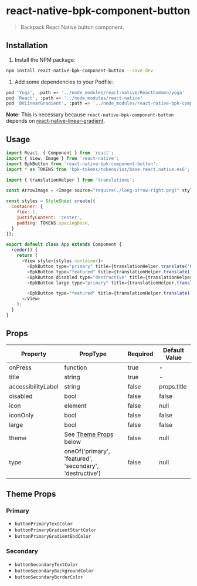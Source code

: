 # react-native-bpk-component-button

> Backpack React Native button component.

## Installation

1. Install the NPM package:
```sh
npm install react-native-bpk-component-button --save-dev
```

1. Add some dependencies to your Podfile:
```sh
pod 'Yoga', :path => '../node_modules/react-native/ReactCommon/yoga'
pod 'React', :path => '../node_modules/react-native'
pod 'BVLinearGradient', :path => '../node_modules/react-native-bpk-component-button/node_modules/react-native-linear-gradient'
```

**Note:** This is necessary because `react-native-bpk-component-button` depends on [react-native-linear-gradient](https://github.com/react-native-community/react-native-linear-gradient).

## Usage

```js
import React, { Component } from 'react';
import { View, Image } from 'react-native';
import BpkButton from 'react-native-bpk-component-button';
import * as TOKENS from 'bpk-tokens/tokens/ios/base.react.native.es6';

import { translationHelper } from 'translations';

const ArrowImage = <Image source="require(./long-arrow-right.png)" style={{ height: 14, width: 16 }}/>;

const styles = StyleSheet.create({
  container: {
    flex: 1,
    justifyContent: 'center',
    padding: TOKENS.spacingBase,
  }
});

export default class App extends Component {
  render() {
    return (
      <View style={styles.container}>
        <BpkButton type="primary" title={translationHelper.translate('BOOK_FLIGHT')} onPress={() => {}} />
        <BpkButton type="featured" title={translationHelper.translate('BOOK_FLIGHT')} onPress={() => {}} />
        <BpkButton disabled type="destructive" title={translationHelper.translate('BOOK_FLIGHT')} onPress={() => {}} />
        <BpkButton large type="primary" title={translationHelper.translate('BOOK_FLIGHT')} onPress={() => {}} />

        <BpkButton type="featured" title={translationHelper.translate('BOOK_FLIGHT')} icon={ArrowImage} iconOnly onPress={() => {}} />
      </View>
    );
  }
}
```

## Props

| Property              | PropType                                                  | Required | Default Value |
| --------------------- | --------------------------------------------------------- | -------- | ------------- |
| onPress               | function                                                  | true     | -             |
| title                 | string                                                    | true     | -             |
| accessibilityLabel    | string                                                    | false    | props.title   |
| disabled              | bool                                                      | false    | false         |
| icon                  | element                                                   | false    | null          |
| iconOnly              | bool                                                      | false    | false         |
| large                 | bool                                                      | false    | false         |
| theme                 | See [Theme Props](#theme-props) below                     | false    | null          |
| type                  | oneOf('primary', 'featured', 'secondary', 'destructive')  | false    | null          |

## Theme Props

### Primary

* `buttonPrimaryTextColor`
* `buttonPrimaryGradientStartColor`
* `buttonPrimaryGradientEndColor`

### Secondary

* `buttonSecondaryTextColor`
* `buttonSecondaryBackgroundColor`
* `buttonSecondaryBorderColor`
